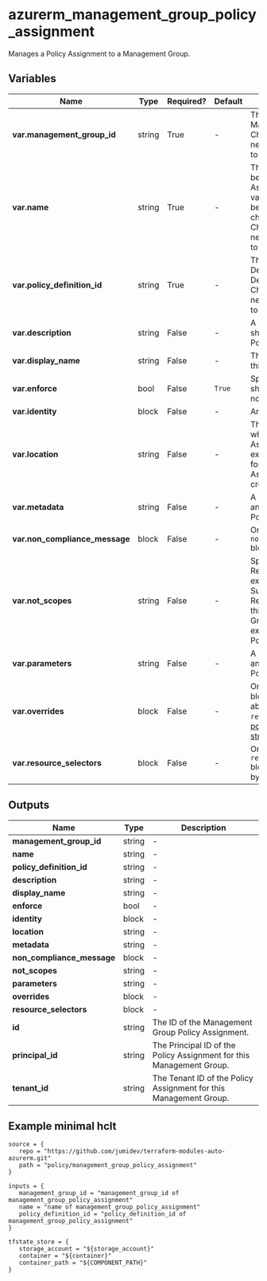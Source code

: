 # azurerm_management_group_policy_assignment

Manages a Policy Assignment to a Management Group.

## Variables

| Name | Type | Required? |  Default  |  Description |
| ---- | ---- | --------- |  ----------- | ----------- |
| **var.management_group_id** | string | True | -  |  The ID of the Management Group. Changing this forces a new Policy Assignment to be created. | 
| **var.name** | string | True | -  |  The name which should be used for this Policy Assignment. Possible values must be between 3 and 24 characters in length. Changing this forces a new Policy Assignment to be created. | 
| **var.policy_definition_id** | string | True | -  |  The ID of the Policy Definition or Policy Definition Set. Changing this forces a new Policy Assignment to be created. | 
| **var.description** | string | False | -  |  A description which should be used for this Policy Assignment. | 
| **var.display_name** | string | False | -  |  The Display Name for this Policy Assignment. | 
| **var.enforce** | bool | False | `True`  |  Specifies if this Policy should be enforced or not? Defaults to `true`. | 
| **var.identity** | block | False | -  |  An `identity` block. | 
| **var.location** | string | False | -  |  The Azure Region where the Policy Assignment should exist. Changing this forces a new Policy Assignment to be created. | 
| **var.metadata** | string | False | -  |  A JSON mapping of any Metadata for this Policy. | 
| **var.non_compliance_message** | block | False | -  |  One or more `non_compliance_message` blocks. | 
| **var.not_scopes** | string | False | -  |  Specifies a list of Resource Scopes (for example a Subscription, or a Resource Group) within this Management Group which are excluded from this Policy. | 
| **var.parameters** | string | False | -  |  A JSON mapping of any Parameters for this Policy. | 
| **var.overrides** | block | False | -  |  One or more `overrides` blocks. More detail about `overrides` and `resource_selectors` see [policy assignment structure](https://learn.microsoft.com/en-us/azure/governance/policy/concepts/assignment-structure#resource-selectors-preview) | 
| **var.resource_selectors** | block | False | -  |  One or more `resource_selectors` blocks to filter polices by resource properties. | 



## Outputs

| Name | Type | Description |
| ---- | ---- | --------- | 
| **management_group_id** | string  | - | 
| **name** | string  | - | 
| **policy_definition_id** | string  | - | 
| **description** | string  | - | 
| **display_name** | string  | - | 
| **enforce** | bool  | - | 
| **identity** | block  | - | 
| **location** | string  | - | 
| **metadata** | string  | - | 
| **non_compliance_message** | block  | - | 
| **not_scopes** | string  | - | 
| **parameters** | string  | - | 
| **overrides** | block  | - | 
| **resource_selectors** | block  | - | 
| **id** | string  | The ID of the Management Group Policy Assignment. | 
| **principal_id** | string  | The Principal ID of the Policy Assignment for this Management Group. | 
| **tenant_id** | string  | The Tenant ID of the Policy Assignment for this Management Group. | 

## Example minimal hclt

```hcl
source = {
   repo = "https://github.com/jumidev/terraform-modules-auto-azurerm.git" 
   path = "policy/management_group_policy_assignment" 
}

inputs = {
   management_group_id = "management_group_id of management_group_policy_assignment" 
   name = "name of management_group_policy_assignment" 
   policy_definition_id = "policy_definition_id of management_group_policy_assignment" 
}

tfstate_store = {
   storage_account = "${storage_account}" 
   container = "${container}" 
   container_path = "${COMPONENT_PATH}" 
}


```